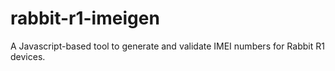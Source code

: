 # rabbit-r1-imeigen
A Javascript-based tool to generate and validate IMEI numbers for Rabbit R1 devices.
